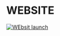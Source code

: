 # WEBSITE

<p><a href="https://thejana2010.github.io/creativityitechmasters"><img src="https://th.bing.com/th/id/R.6f6fd09867d8b7dee8a1be2ef32a94e6?rik=2%2bomxLcdNPByQw&pid=ImgRaw&r=0" alt="WEbsit launch"/></a></p>